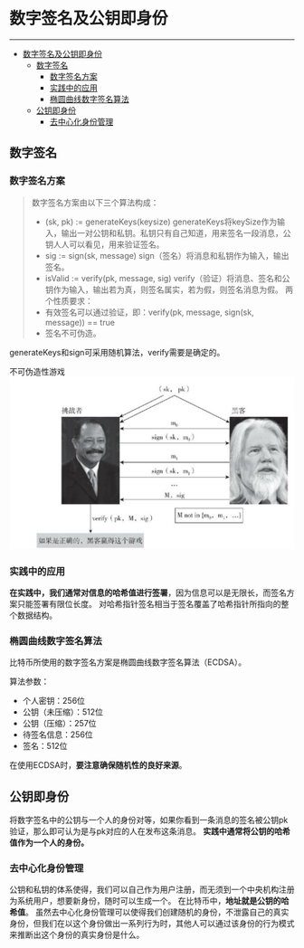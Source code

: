 <!--
 * @Author: ZhXZhao
 * @Date: 2020-02-08 14:15:54
 * @LastEditors: ZhXZhao
 * @LastEditTime: 2020-03-01 17:14:06
 * @Description: 
 -->
# 数字签名及公钥即身份

---

- [数字签名及公钥即身份](#%e6%95%b0%e5%ad%97%e7%ad%be%e5%90%8d%e5%8f%8a%e5%85%ac%e9%92%a5%e5%8d%b3%e8%ba%ab%e4%bb%bd)
  - [数字签名](#%e6%95%b0%e5%ad%97%e7%ad%be%e5%90%8d)
    - [数字签名方案](#%e6%95%b0%e5%ad%97%e7%ad%be%e5%90%8d%e6%96%b9%e6%a1%88)
    - [实践中的应用](#%e5%ae%9e%e8%b7%b5%e4%b8%ad%e7%9a%84%e5%ba%94%e7%94%a8)
    - [椭圆曲线数字签名算法](#%e6%a4%ad%e5%9c%86%e6%9b%b2%e7%ba%bf%e6%95%b0%e5%ad%97%e7%ad%be%e5%90%8d%e7%ae%97%e6%b3%95)
  - [公钥即身份](#%e5%85%ac%e9%92%a5%e5%8d%b3%e8%ba%ab%e4%bb%bd)
    - [去中心化身份管理](#%e5%8e%bb%e4%b8%ad%e5%bf%83%e5%8c%96%e8%ba%ab%e4%bb%bd%e7%ae%a1%e7%90%86)

## 数字签名

### 数字签名方案
> 数字签名方案由以下三个算法构成：
> - (sk, pk) := generateKeys(keysize) generateKeys将keySize作为输入，输出一对公钥和私钥。私钥只有自己知道，用来签名一段消息，公钥人人可以看见，用来验证签名。
> - sig := sign(sk, message) sign（签名）将消息和私钥作为输入，输出签名。
> - isValid := verify(pk, message, sig) verify（验证）将消息、签名和公钥作为输入，输出若为真，则签名属实，若为假，则签名消息为假。
> 两个性质要求：
> - 有效签名可以通过验证，即：verify(pk, message, sign(sk, message)) == true
> - 签名不可伪造。

generateKeys和sign可采用随机算法，verify需要是确定的。

不可伪造性游戏
![game](pic/game.jpg "game")

### 实践中的应用

**在实践中，我们通常对信息的哈希值进行签署**，因为信息可以是无限长，而签名方案只能签署有限位长度。
对哈希指针签名相当于签名覆盖了哈希指针所指向的整个数据结构。

### 椭圆曲线数字签名算法

比特币所使用的数字签名方案是椭圆曲线数字签名算法（ECDSA）。

算法参数：
- 个人密钥：256位
- 公钥（未压缩）：512位
- 公钥（压缩）：257位
- 待签名信息：256位
- 签名：512位

在使用ECDSA时，**要注意确保随机性的良好来源**。

## 公钥即身份

将数字签名中的公钥与一个人的身份对等，如果你看到一条消息的签名被公钥pk验证，那么即可认为是与pk对应的人在发布这条消息。
**实践中通常将公钥的哈希值作为一个人的身份。**

### 去中心化身份管理

公钥和私钥的体系使得，我们可以自己作为用户注册，而无须到一个中央机构注册为系统用户，想要新身份，随时可以生成一个。
在比特币中，**地址就是公钥的哈希值**。
虽然去中心化身份管理可以使得我们创建随机的身份，不泄露自己的真实身份，但我们在以这个身份做出一系列行为时，其他人可以通过该身份的行为模式来推断出这个身份的真实身份是什么。

